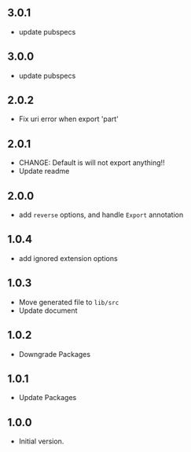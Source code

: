 ## 3.0.1
- update pubspecs

## 3.0.0
- update pubspecs

## 2.0.2
- Fix uri error when export 'part'

## 2.0.1
- CHANGE: Default is will not export anything!!
- Update readme
## 2.0.0
- add ```reverse``` options, and handle ```Export``` annotation

## 1.0.4

- add ignored extension options

## 1.0.3

- Move generated file to ```lib/src```
- Update document


## 1.0.2

- Downgrade Packages

## 1.0.1

- Update Packages


## 1.0.0

- Initial version.
